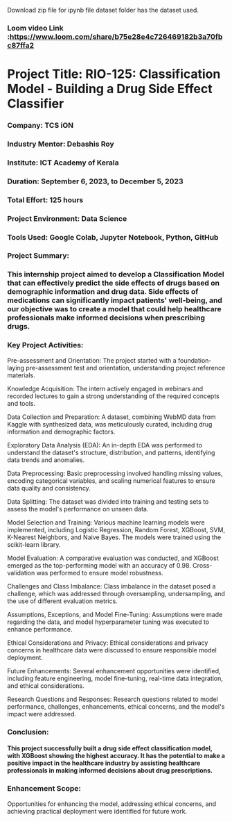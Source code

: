 
Download zip file for  ipynb file
dataset folder has the dataset used.
### Loom video Link :https://www.loom.com/share/b75e28e4c726469182b3a70fbc87ffa2
# Project Title: RIO-125: Classification Model - Building a Drug Side Effect Classifier

### Company: TCS iON

### Industry Mentor: Debashis Roy

### Institute: ICT Academy of Kerala

### Duration: September 6, 2023, to December 5, 2023

### Total Effort: 125 hours

### Project Environment: Data Science

### Tools Used: Google Colab, Jupyter Notebook, Python, GitHub

### Project Summary:
### This internship project aimed to develop a Classification Model that can effectively predict the side effects of drugs based on demographic information and drug data. Side effects of medications can significantly impact patients' well-being, and our objective was to create a model that could help healthcare professionals make informed decisions when prescribing drugs.

### Key Project Activities:

Pre-assessment and Orientation: The project started with a foundation-laying pre-assessment test and orientation, understanding project reference materials.

Knowledge Acquisition: The intern actively engaged in webinars and recorded lectures to gain a strong understanding of the required concepts and tools.

Data Collection and Preparation: A dataset, combining WebMD data from Kaggle with synthesized data, was meticulously curated, including drug information and demographic factors.

Exploratory Data Analysis (EDA): An in-depth EDA was performed to understand the dataset's structure, distribution, and patterns, identifying data trends and anomalies.

Data Preprocessing: Basic preprocessing involved handling missing values, encoding categorical variables, and scaling numerical features to ensure data quality and consistency.

Data Splitting: The dataset was divided into training and testing sets to assess the model's performance on unseen data.

Model Selection and Training: Various machine learning models were implemented, including Logistic Regression, Random Forest, XGBoost, SVM, K-Nearest Neighbors, and Naive Bayes. The models were trained using the scikit-learn library.

Model Evaluation: A comparative evaluation was conducted, and XGBoost emerged as the top-performing model with an accuracy of 0.98. Cross-validation was performed to ensure model robustness.

Challenges and Class Imbalance: Class imbalance in the dataset posed a challenge, which was addressed through oversampling, undersampling, and the use of different evaluation metrics.

Assumptions, Exceptions, and Model Fine-Tuning: Assumptions were made regarding the data, and model hyperparameter tuning was executed to enhance performance.

Ethical Considerations and Privacy: Ethical considerations and privacy concerns in healthcare data were discussed to ensure responsible model deployment.

Future Enhancements: Several enhancement opportunities were identified, including feature engineering, model fine-tuning, real-time data integration, and ethical considerations.

Research Questions and Responses: Research questions related to model performance, challenges, enhancements, ethical concerns, and the model's impact were addressed.

### Conclusion:

#### This project successfully built a drug side effect classification model, with XGBoost showing the highest accuracy. It has the potential to make a positive impact in the healthcare industry by assisting healthcare professionals in making informed decisions about drug prescriptions.

### Enhancement Scope:

Opportunities for enhancing the model, addressing ethical concerns, and achieving practical deployment were identified for future work.
